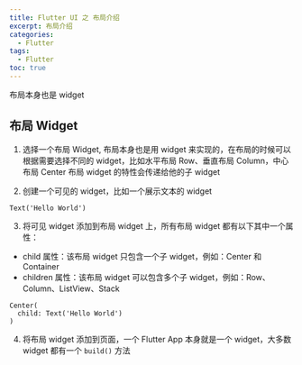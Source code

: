```yaml
---
title: Flutter UI 之 布局介绍
excerpt: 布局介绍
categories:
  - Flutter
tags:
  - Flutter
toc: true
---
```


布局本身也是 widget

## 布局 Widget 
1. 选择一个布局 Widget, 布局本身也是用 widget 来实现的，在布局的时候可以根据需要选择不同的 widget，比如水平布局 Row、垂直布局 Column，中心布局 Center
布局 widget 的特性会传递给他的子 widget

2. 创建一个可见的 widget，比如一个展示文本的 widget
```
Text('Hello World')
```

3. 将可见 widget 添加到布局 widget 上，所有布局 widget 都有以下其中一个属性：
- child 属性：该布局 widget 只包含一个子 widget，例如：Center 和 Container
- children 属性：该布局 widget 可以包含多个子 widget，例如：Row、Column、ListView、Stack
```
Center(
  child: Text('Hello World')
)
```

4. 将布局 widget 添加到页面，一个 Flutter App 本身就是一个 widget，大多数 widget 都有一个 `build()` 方法